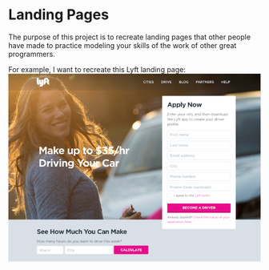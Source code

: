 # Landing Pages

The purpose of this project is to recreate landing pages that other people have made to practice modeling your skills of the work of other great programmers.

For example, I want to recreate this Lyft landing page:
![Lyft Landing Page](./media/lyft-landing-page.png)
